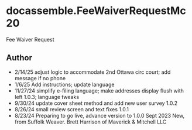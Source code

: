 # docassemble.FeeWaiverRequestMc20

Fee Waiver Request

## Author
* 2/14/25   adjust logic to accommodate 2nd Ottawa circ court; add message if no phone
* 1/6/25    Add instructions; update language
* 11/27/24  simplify e-filing language; make addresses display flush with left 1.0.3; language tweaks
* 9/30/24   update cover sheet method and add new user survey 1.0.2
* 8/26/24   small review screen and text fixes 1.0.1
* 8/23/24   Preparing to go live, advance version to 1.0.0
Sept 2023   New, from Suffolk Weaver. Brett Harrison of Maverick & Mitchell LLC

